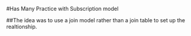 #Has Many Practice with Subscription model

##The idea was to use a join model rather than a join table to set up the realtionship.
